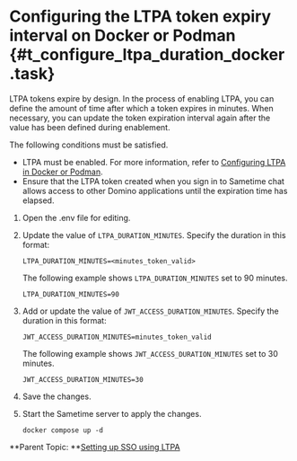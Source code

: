 # Configuring the LTPA token expiry interval on Docker or Podman {#t_configure_ltpa_duration_docker .task}

LTPA tokens expire by design. In the process of enabling LTPA, you can define the amount of time after which a token expires in minutes. When necessary, you can update the token expiration interval again after the value has been defined during enablement.

The following conditions must be satisfied.

-   LTPA must be enabled. For more information, refer to [Configuring LTPA in Docker or Podman](ltpa_configure_docker.md).
-   Ensure that the LTPA token created when you sign in to Sametime chat allows access to other Domino applications until the expiration time has elapsed.

1.  Open the .env file for editing.

2.  Update the value of `LTPA_DURATION_MINUTES`. Specify the duration in this format:

    ``` {#codeblock_rxw_5tb_fxb}
    LTPA_DURATION_MINUTES=<minutes_token_valid>
    ```

    The following example shows `LTPA_DURATION_MINUTES` set to 90 minutes.

    ``` {#codeblock_zz3_x4l_gxb}
    LTPA_DURATION_MINUTES=90
    ```

3.  Add or update the value of `JWT_ACCESS_DURATION_MINUTES`. Specify the duration in this format:

    ``` {#codeblock_dkb_vz2_gxb}
    JWT_ACCESS_DURATION_MINUTES=minutes_token_valid
    ```

    The following example shows `JWT_ACCESS_DURATION_MINUTES` set to 30 minutes.

    ``` {#codeblock_r2x_npl_gxb}
    JWT_ACCESS_DURATION_MINUTES=30
    ```

4.  Save the changes.

5.  Start the Sametime server to apply the changes.

    ``` {#codeblock_btc_lj4_k5b}
    docker compose up -d
    
    ```


**Parent Topic:  **[Setting up SSO using LTPA](enabling_sso_ltpa.md)

